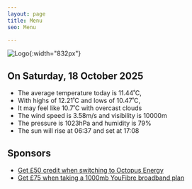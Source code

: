 ```yaml
---
layout: page
title: Menu
seo: Menu

---
```


![Logo](/images/logo.jpg){:width="832px"}

<!-- weather_marker starts -->
## On Saturday, 18 October 2025

- The average temperature today is 11.44˚C,
- With highs of 12.21˚C and lows of 10.47˚C,
- It may feel like 10.7˚C with overcast clouds
- The wind speed is 3.58m/s and visibility is 10000m
- The pressure is 1023hPa and humidity is 79%
- The sun will rise at 06:37 and set at 17:08

<!-- weather_marker ends -->

## Sponsors

- [Get £50 credit when switching to Octopus Energy](https://bit.ly/3oD1nnS)
- [Get £75 when taking a 1000mb YouFibre broadband plan](https://aklam.io/91zWhU?)
